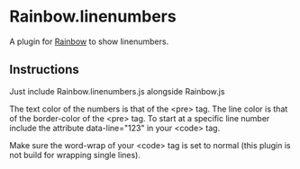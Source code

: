 # Rainbow.linenumbers

A plugin for [Rainbow](http://rainbowco.de) to show linenumbers.

## Instructions

Just include Rainbow.linenumbers.js alongside Rainbow.js

The text color of the numbers is that of the &lt;pre&gt; tag.
The line color is that of the border-color of the &lt;pre&gt; tag.
To start at a specific line number include the attribute data-line="123" in your &lt;code&gt; tag.

Make sure the word-wrap of your &lt;code&gt; tag is set to normal (this plugin is not build for wrapping single lines).